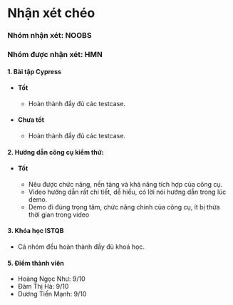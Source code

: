 # Nhận xét chéo
### Nhóm nhận xét: NOOBS
### Nhóm được nhận xét: HMN

#### 1. Bài tập Cypress
* #### Tốt
  * Hoàn thành đầy đủ các testcase.
* #### Chưa tốt
  * Hoàn thành đầy đủ các testcase.
#### 2. Hướng dẫn công cụ kiểm thử:
* #### Tốt
  * Nêu được chức năng, nền tảng và khả năng tích hợp của công cụ.
  * Video hướng dẫn rất chi tiết, dễ hiểu, có lời nói hướng dẫn trong lúc demo.
  * Demo đi đúng trọng tâm, chức năng chính của công cụ, ít bị thừa thời gian trong video

#### 3. Khóa học ISTQB
* Cả nhóm đều hoàn thành đầy đủ khoá học.

#### 5. Điểm thành viên
* Hoàng Ngọc Như: 9/10
* Đàm Thị Hà: 9/10
* Dương Tiến Mạnh: 9/10